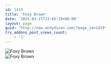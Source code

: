 ```yaml
---
id: 1419
title: 'Foxy Brown'
date: '2023-03-17T13:45:19+00:00'
layout: page
guid: 'http://new.andydixon.com/?page_id=1419'
trx_addons_post_views_count:
    - '1'
---
```


![Foxy Brown](https://i0.wp.com/assets.g8x2.ldn.idrivee2-23.com/posters/Foxy%20Brown%2001.jpg?w=1200&ssl=1 "Foxy Brown")  
![Foxy Brown](https://i0.wp.com/assets.g8x2.ldn.idrivee2-23.com/posters/Foxy%20Brown%2002.jpg?w=1200&ssl=1 "Foxy Brown")